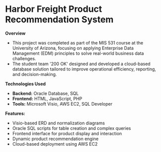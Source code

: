 # Harbor Freight Product Recommendation System

**Overview**
- This project was completed as part of the MIS 531 course at the University of Arizona, focusing on applying Enterprise Data Management (EDM) principles to solve real-world business data challenges. 
- The student team '200 OK' designed and developed a cloud-based database solution tailored to improve operational efficiency, reporting, and decision-making.

**Technologies Used**
- **Backend:** Oracle Database, SQL
- **Frontend:** HTML, JavaScript, PHP
- **Tools:** Microsoft Visio, AWS EC2, SQL Developer

**Features:**
- Visio-based ERD and normalization diagrams
- Oracle SQL scripts for table creation and complex queries
- Frontend interface for product display and interaction
- Dynamic product recommendation engine
- Cloud-based deployment using AWS EC2
